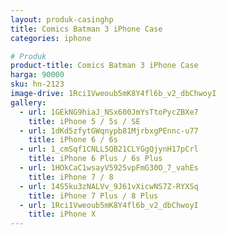 ```yaml
---
layout: produk-casinghp
title: Comics Batman 3 iPhone Case
categories: iphone

# Produk
product-title: Comics Batman 3 iPhone Case
harga: 90000
sku: hn-2123
image-drive: 1Rci1Vweoub5mK8Y4fl6b_v2_dbChwoyI
gallery:
  - url: 1GEkNG9hiaJ_NSx600JmYsTtoPycZBXe7
    title: iPhone 5 / 5s / SE
  - url: 1dKd5zfytGWqnypb81MjrbxgPEnnc-u77
    title: iPhone 6 / 6s
  - url: 1_cmSqf1CNLL5QB21CLYGgQjynH17pCrl
    title: iPhone 6 Plus / 6s Plus
  - url: 1HOkCaC1wsayV5925vpFmG30O_7_vahEs
    title: iPhone 7 / 8
  - url: 14S5ku3zNALVv_9J61vXicwNS7Z-RYXSq
    title: iPhone 7 Plus / 8 Plus
  - url: 1Rci1Vweoub5mK8Y4fl6b_v2_dbChwoyI
    title: iPhone X
---
```


